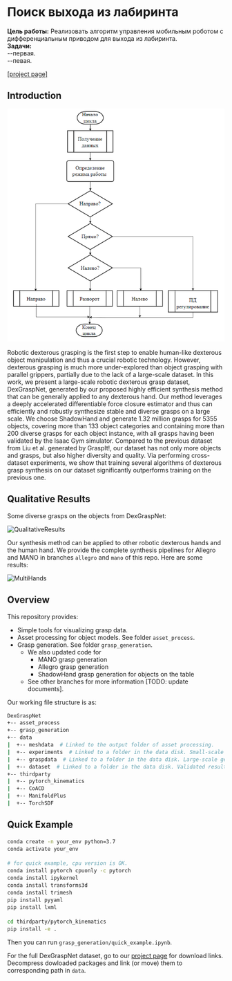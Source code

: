 # Поиск выхода из лабиринта

**Цель работы:** Реализовать алгоритм управления мобильным роботом с дифференциальным приводом для выхода из лабиринта.<br />
**Задачи:** <br /> --первая. <br /> --певая.

[[project page]](https://pku-epic.github.io/DexGraspNet/)

## Introduction

![Схема](./imgs/scheme.png)

Robotic dexterous grasping is the first step to enable human-like dexterous object manipulation and thus a crucial robotic technology. However, dexterous grasping is much more under-explored than object grasping with parallel grippers, partially due to the lack of a large-scale dataset. In this work, we present a large-scale robotic dexterous grasp dataset, DexGraspNet, generated by our proposed highly efficient synthesis method that can be generally applied to any dexterous hand. Our method leverages a deeply accelerated differentiable force closure estimator and thus can efficiently and robustly synthesize stable and diverse grasps on a large scale. We choose ShadowHand and generate 1.32 million grasps for 5355 objects, covering more than 133 object categories and containing more than 200 diverse grasps for each object instance, with all grasps having been validated by the Isaac Gym simulator. Compared to the previous dataset from Liu et al. generated by GraspIt!, our dataset has not only more objects and grasps, but also higher diversity and quality. Via performing cross-dataset experiments, we show that training several algorithms of dexterous grasp synthesis on our dataset significantly outperforms training on the previous one.

## Qualitative Results

Some diverse grasps on the objects from DexGraspNet:

![QualitativeResults](./images/qualitative_results.png)

Our synthesis method can be applied to other robotic dexterous hands and the human hand. We provide the complete synthesis pipelines for Allegro and MANO in branches `allegro` and `mano` of this repo. Here are some results: 

![MultiHands](./images/multi_hands.png)

## Overview

This repository provides:

- Simple tools for visualizing grasp data.
- Asset processing for object models. See folder `asset_process`.
- Grasp generation. See folder `grasp_generation`.
  - We also updated code for
    - MANO grasp generation
    - Allegro grasp generation
    - ShadowHand grasp generation for objects on the table
  - See other branches for more information [TODO: update documents].

Our working file structure is as:

```bash
DexGraspNet
+-- asset_process
+-- grasp_generation
+-- data
|  +-- meshdata  # Linked to the output folder of asset processing.
|  +-- experiments  # Linked to a folder in the data disk. Small-scale experimental results go here.
|  +-- graspdata  # Linked to a folder in the data disk. Large-scale generated grasps go here, waiting for grasp validation.
|  +-- dataset  # Linked to a folder in the data disk. Validated results go here.
+-- thirdparty
|  +-- pytorch_kinematics
|  +-- CoACD
|  +-- ManifoldPlus
|  +-- TorchSDF
```

## Quick Example

```bash
conda create -n your_env python=3.7
conda activate your_env

# for quick example, cpu version is OK.
conda install pytorch cpuonly -c pytorch
conda install ipykernel
conda install transforms3d
conda install trimesh
pip install pyyaml
pip install lxml

cd thirdparty/pytorch_kinematics
pip install -e .
```

Then you can run `grasp_generation/quick_example.ipynb`.

For the full DexGraspNet dataset, go to our [project page](https://pku-epic.github.io/DexGraspNet/) for download links. Decompress dowloaded packages and link (or move) them to corresponding path in `data`.
